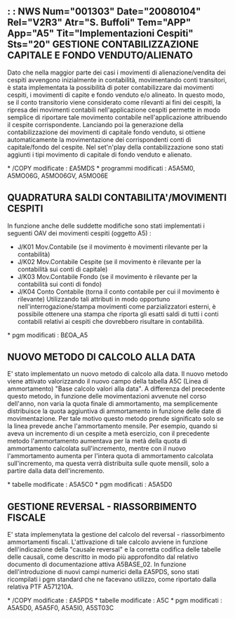  :  : NWS Num="001303" Date="20080104" Rel="V2R3" Atr="S. Buffoli" Tem="APP" App="A5" Tit="Implementazioni Cespiti" Sts="20"
GESTIONE CONTABILIZZAZIONE CAPITALE E FONDO VENDUTO/ALIENATO
----------------------------------------------------------------------------------------------------
Dato che nella maggior parte dei casi i movimenti di alienazione/vendita dei cespiti avvengono inizialmente in contabilità, movimentando conti transitori, è stata implementata la possibilità di poter contabilizzare dai movimenti cespiti, i movimenti di capite e fondo venduto e/o alineato.
In questo modo, se il conto transitorio viene considerato come rilevanti ai fini dei cespiti, la ripresa dei movimenti contabili nell'applicazione cespiti permette in modo semplice di riportare tale movimento contabile nell'applicazione attribuendo il cespite corrispondente.
Lanciando poi la generazione della contabilizzazione dei movimenti di capitale fondo venduto, si ottiene automaticamente la movimentazione dei corrispondenti conti di capitale/fondo del cespite.
Nel set'n'play della contabilizzazione sono stati aggiunti i tipi movimento di capitale di fondo venduto e alienato.

\* /COPY modificate :  £A5MDS
\* programmi modificati :  A5A5M0, A5MO06G, A5MO06GV, A5MO06E

QUADRATURA SALDI CONTABILITA'/MOVIMENTI CESPITI
----------------------------------------------------------------------------------------------------
In funzione anche delle suddette modifiche sono stati implementati i seguenti OAV dei movimenti cespiti (oggetto A5) : 
- J/K01 Mov.Contabile (se il movimento è movimenti rilevante per la contabilità)
- J/K02 Mov.Contabile Cespite (se il movimento è rilevante per la contabilità sui conti di capitale)
- J/K03 Mov.Contabile Fondo (se il movimento è rilevante per la contabilità sui conti di fondo)
- J/K04 Conto Contabile (torna il conto contabile per cui il movimento è rilevante)
Utilizzando tali attributi in modo opportuno nell'interrogazione/stampa movimenti come parzializzatori esterni, è possibile ottenere una stampa che riporta gli esatti saldi di tutti i conti contabili relativi ai cespiti che dovrebbero risultare in contabilità.

\* pgm modificati :  B£OA_A5

NUOVO METODO DI CALCOLO ALLA DATA
--------------------------------------------
E' stato implementato un nuovo metodo di calcolo alla data. Il nuovo metodo viene attivato valorizzando il nuovo campo della tabella A5C (Linea di ammortamento) "Base calcolo valori alla data".
A differenza del precedente questo metodo, in funzione delle movimentazioni avvenute nel corso dell'anno, non varia la quota finale di ammortamento, ma semplicemente distribuisce la quota aggiuntiva di ammortamento in funzione delle date di movimentazione.
Per tale motivo questo metodo prende significato solo se la linea prevede anche l'ammortamento mensile.
Per esempio, quando si aveva un incremento di un cespite a metà esercizio, con il precedente metodo
l'ammortamento aumentava per la metà della quota di ammortamento calcolata sull'incremento, mentre
con il nuovo l'ammortamento aumenta per l'intera quota di ammortamento calcolata sull'incremento, ma
questa verrà distribuita sulle quote mensili, solo a partire dalla data dell'incremento.

\* tabelle modificate :  A5A5C0
\* pgm modificati :  A5A5D0

GESTIONE REVERSAL - RIASSORBIMENTO FISCALE
--------------------------------------------
E' stata implemenytata la gestione del calcolo del reversal - riassorbimento ammortamenti fiscali.
L'attivazione di tale calcolo avviene in funzione dell'indicazione della "causale reversal" e la corretta codifica delle tabelle delle causali, come descritto in modo più approfondito dal relativo documento di documentazione attiva A5BASE_02.
In funzione dell'introduzione di nuovi campi numerici della £A5PDS, sono stati ricompilati i pgm standard che ne facevano utilizzo, come riportato dalla relativa PTF A571210A.

\* /COPY modificate :  £A5PDS
\* tabelle modificate :  A5C
\* pgm modificati :  A5A5D0, A5A5F0, A5A5I0, A5ST03C
